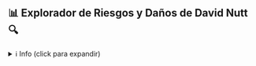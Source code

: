 ## :bar_chart:  Explorador de Riesgos y Daños de David Nutt :mag:

<details>
<summary>ℹ️ Info (click para expandir)</summary>

Esta aplicación educativa explora datos de la ***[publicación](https://www.drugscience.org.uk/drug-harms-in-the-uk/) de David J Nutt et al 2010*** la cual aborda varios riesgos de drogas usadas con fines recreativos en Reino Unido usando el análisis de decisión multi-criterio (MCDA) - un método que emplea el conocimiento relevante de expertos y su experticia para evaluar los riesgos y daños de estas sustancias.

La publicación y los datos utilizados en esta aplicación se pueden descargar [aquí](https://drugscience.org.uk/wp-content/uploads/2010/04/MCDA_Lancet_1-11-10.pdf) y en el enlace previo.

Ésta pretende ser una herramienta educativa para enriquecer la discusión sobre los defectos de la clasificación actual de daños por drogas. El modelo MCDA presenta una categorización de daños mejorada y más sensible, pero también presenta desafíos conceptuales en materia de política de drogas. Para obtener más información sobre esta discusión, consulte el [comentario de Stephen Rolles y Fiona Measham](https://www.sciencedirect.com/science/article/abs/pii/S0955395911000582?via%3Dihub) que cuestiona el método y la utilidad de clasificación de los daños causados por las drogas en la definición de una nueva política de drogas.

</details>
